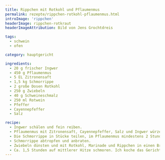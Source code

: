 ```yaml
---
title: Rippchen mit Rotkohl und Pflaumenmus
permalink: rezepte/rippchen-rotkohl-pflaumenmus.html
introImage: 'rippchen'
headerImage: rippchen-rotkraut
headerImageAttribution: Bild von Jens Grochtdreis

tags:
  - schwein
  - ofen

category: hauptgericht

ingredients:
  - 20 g frischer Ingwer
  - 450 g Pflaumenmus
  - 5 EL Zitronensaft
  - 1,5 kg Schmorrippe
  - 2 große Dosen Rotkohl
  - 250 g Zwiebeln
  - 40 g Schweineschmalz
  - 250 ml Rotwein
  - Pfeffer
  - Cayennepfeffer
  - Salz

recipe:
  - Ingwer schälen und fein reiben.
  - Pflaumenmus mit Zitronensaft, Cayennepfeffer, Salz und Ingwer würzen.
  - Die Schmorrippe in Stücke teilen, im Pflaumenmus mindestens 2 Stunden (am besten über Nacht) marinieren.
  - Schmorrippe abtropfen und anbraten.
  - Zwiebeln dünsten und mit Rotkohl, Marinade und Rippchen in einen Bräter geben.
  - Ca. 1,5 Stunden auf mittlerer Hitze schmoren. Ich koche das Gericht lieber in einem Bräter auf dem Herd, als im Backofen. Dadurch ist die häufige Kontrolle einfacher.
---
```

